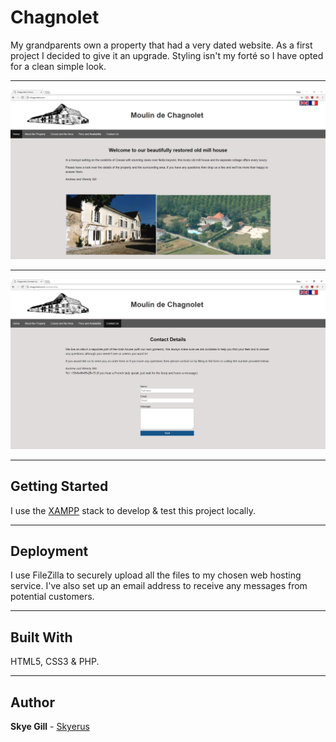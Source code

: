 # Chagnolet

My grandparents own a property that had a very dated website. As a first project I decided to give it an upgrade. Styling isn't my forté
so I have opted for a clean simple look.

---

![Chagnolet](screenshots/chagnolet_1.png "Home page")

---

![Chagnolet](screenshots/chagnolet_2.png "Contact form")

---

## Getting Started

I use the [XAMPP](https://www.apachefriends.org/index.html) stack to develop & test this project locally.

---

## Deployment

I use FileZilla to securely upload all the files to my chosen web hosting service. I've also set up an email address to receive any messages from potential customers.

---

## Built With

HTML5, CSS3 & PHP.

---

## Author

**Skye Gill** - [Skyerus](https://github.com/Skyerus)

